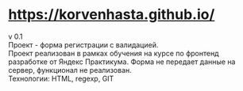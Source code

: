 # https://korvenhasta.github.io/  
v 0.1  
Проект - форма регистрации с валидацией.  
Проект реализован в рамках обучения на курсе по фронтенд разработке от Яндекс Практикума. Форма не передает данные на сервер, функционал не реализован.  
Технологии: HTML, regexp, GIT
